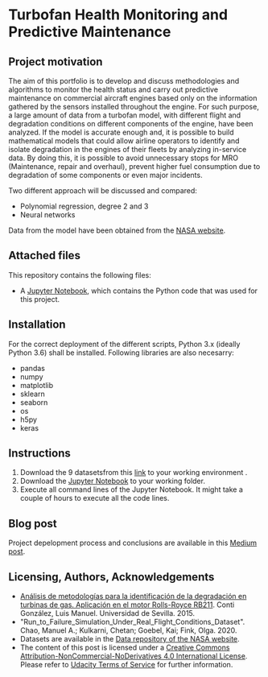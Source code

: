 # Turbofan Health Monitoring and Predictive Maintenance
## Project motivation
The aim of this portfolio is to develop and discuss methodologies and algorithms to monitor the health status and carry out predictive maintenance on commercial aircraft engines based only on the information gathered by the sensors installed throughout the engine. For such purpose, a large amount of data from a turbofan model, with different flight and degradation conditions on different components of the engine, have been analyzed. If the model is accurate enough and, it is possible to build mathematical models that could allow airline operators to identify and isolate degradation in the engines of their fleets by analyzing in-service data. By doing this, it is possible to avoid unnecessary stops for MRO (Maintenance, repair and overhaul), prevent higher fuel consumption due to degradation of some components or even major incidents.

Two different approach will be discussed and compared:

* Polynomial regression, degree 2 and 3
* Neural networks

Data from the model have been obtained from the [NASA website](https://ti.arc.nasa.gov/tech/dash/groups/pcoe/prognostic-data-repository/).

## Attached files
This repository contains the following files:
* A [Jupyter Notebook](https://github.com/Luis-Conti/Udacity-Data-Scientist/blob/main/Turbofan-Predictive-Maintenance/Turbofan%20health%20monitoring%20and%20predictive%20maintenance.ipynb), which contains the Python code that was used for this project.

  
## Installation
For the correct deployment of the different scripts, Python 3.x (ideally Python 3.6) shall be installed. Following libraries are also necesarry:
  * pandas
  * numpy
  * matplotlib
  * sklearn
  * seaborn
  * os
  * h5py
  * keras

## Instructions
1. Download the 9 datasetsfrom this [link](https://mega.nz/folder/1F5zySrR#CIQGD4VjC2IY9ZRJF_c3pg) to your working environment .
2. Download the [Jupyter Notebook](https://github.com/Luis-Conti/Udacity-Data-Scientist/blob/main/Turbofan-Predictive-Maintenance/Turbofan%20health%20monitoring%20and%20predictive%20maintenance.ipynb) to your working folder.
3. Execute all command lines of the Jupyter Notebook. It might take a couple of hours to execute all the code lines.


## Blog post
Project depelopment process and conclusions are available in this [Medium post](https://luis-conti-gz.medium.com/XXXX). 


## Licensing, Authors, Acknowledgements
* [Análisis de metodologías para la identificación de la degradación en turbinas de gas. Aplicación en el motor Rolls-Royce RB211](http://bibing.us.es/proyectos/abreproy/60315/fichero/Memoria_Proyecto.pdf). Conti González, Luis Manuel. Universidad de Sevilla. 2015.
* "Run_to_Failure_Simulation_Under_Real_Flight_Conditions_Dataset". Chao, Manuel A.; Kulkarni, Chetan; Goebel, Kai; Fink, Olga. 2020. 
* Datasets are available in the [Data repository of the NASA website](https://ti.arc.nasa.gov/tech/dash/groups/pcoe/prognostic-data-repository/).
* The content of this post is licensed under a [Creative Commons Attribution-NonCommercial-NoDerivatives 4.0 International License](https://creativecommons.org/licenses/by-nc-nd/4.0/). Please refer to [Udacity Terms of Service](https://www.udacity.com/legal) for further information.
